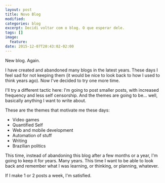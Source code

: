 ```yaml
---
layout: post
title: Novo Blog
modified:
categories: blog
excerpt: Decidi voltar com o blog. O que esperar dele.
tags: []
image:
  feature:
date: 2015-12-07T20:43:02-02:00
---
```

New blog. Again.

I have created and abandoned many blogs in the latest years. These days I feel sad for not keeping them (it would be nice to look back to how I used to think years ago). Now I've decided to try one more time.

I'll try a different tactic here: I'm going to post smaller posts, with increased frequency and less self censorship. And the themes are going to be... well, basically anything I want to write about.

These are the themes that motivate me these days:

- Video games
- Quantified Self
- Web and mobile development
- Automation of stuff
- Writing
- Brazilian politics

This time, instead of abandoning this blog after a few months or a year, I'm going to keep it for years. Many years. This time I want to be able to look back and remember what I was learning, or thinking, or planning, whatever.

If I make 1 or 2 posts a week, I'm satisfied.
